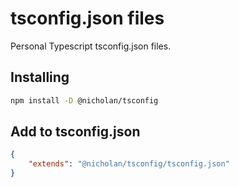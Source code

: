 # tsconfig.json files

Personal Typescript tsconfig.json files.

## Installing

```bash
npm install -D @nicholan/tsconfig
```

## Add to tsconfig.json

```json
{
	"extends": "@nicholan/tsconfig/tsconfig.json"
}
```
